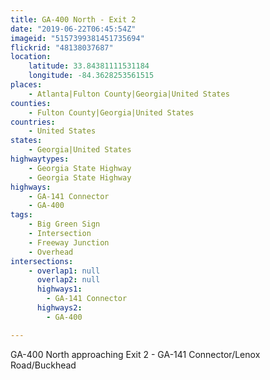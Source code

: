```yaml
---
title: GA-400 North - Exit 2
date: "2019-06-22T06:45:54Z"
imageid: "5157399381451735694"
flickrid: "48138037687"
location:
    latitude: 33.84381111531184
    longitude: -84.3628253561515
places:
    - Atlanta|Fulton County|Georgia|United States
counties:
    - Fulton County|Georgia|United States
countries:
    - United States
states:
    - Georgia|United States
highwaytypes:
    - Georgia State Highway
    - Georgia State Highway
highways:
    - GA-141 Connector
    - GA-400
tags:
    - Big Green Sign
    - Intersection
    - Freeway Junction
    - Overhead
intersections:
    - overlap1: null
      overlap2: null
      highways1:
        - GA-141 Connector
      highways2:
        - GA-400

---
```

GA-400 North approaching Exit 2 - GA-141 Connector/Lenox Road/Buckhead